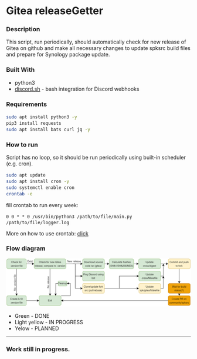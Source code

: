 # Gitea releaseGetter

### Description
This script, run periodically, should automatically check for new release of Gitea on github and make all necessary
changes to update spksrc build files and prepare for Synology package update.

### Built With
* python3
* [discord.sh](https://github.com/ChaoticWeg/discord.sh) - bash integration for Discord webhooks

### Requirements
```bash
sudo apt install python3 -y
pip3 install requests
sudo apt install bats curl jq -y
```

### How to run 
Script has no loop, so it should be run periodically using built-in scheduler (e.g. cron).

```bash
sudo apt update
sudo apt install cron -y
sudo systemctl enable cron
crontab -e
```
fill crontab to run every week:
```
0 0 * * 0 /usr/bin/python3 /path/to/file/main.py /path/to/file/logger.log
```
More on how to use crontab: [click](https://www.jcchouinard.com/python-automation-with-cron-on-mac/)

### Flow diagram

![Flow diagram](media/diag.png "Flow diagram")
* Green - DONE 
* Light yellow - IN PROGRESS
* Yelow - PLANNED
---
### Work still in progress.
